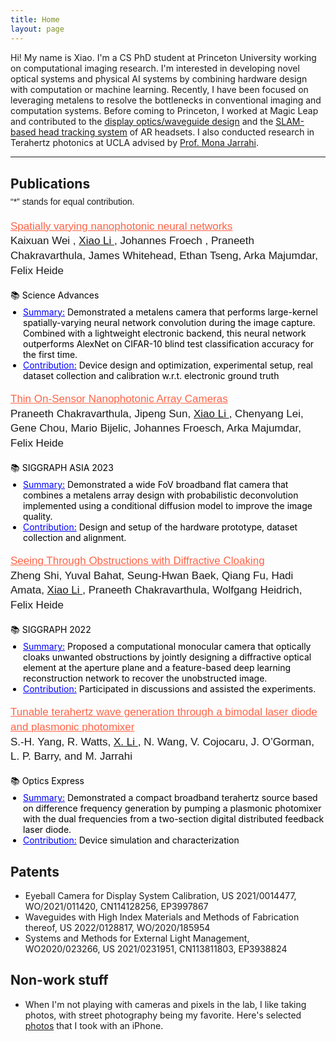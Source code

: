 ```yaml
---
title: Home
layout: page
---
```


<link rel="stylesheet" href="{{ '/assets/css/custom.css' | relative_url }}">
<link rel="stylesheet" href="https://fonts.googleapis.com/css2?family=Lobster&display=swap">

<!-- ![Profile Image]({% if site.external-image %}{{ site.picture }}{% else %}{{ site.url }}/{{ site.picture }}{% endif %}) -->

<p>
Hi! My name is Xiao. I'm a CS PhD student at Princeton University working on computational imaging research. I'm interested in developing novel optical systems and physical AI systems by combining hardware design with computation or machine learning. Recently, I have been focused on leveraging metalens to resolve the bottlenecks in conventional imaging and computation systems. Before coming to Princeton, I worked at Magic Leap and contributed to the <a href="https://www.magicleap.com/optics-technology" target="_blank"><u>display optics/waveguide design</u></a> and the <a href="https://developer-docs.magicleap.cloud/docs/guides/features/headpose/" target="_blank"><u>SLAM-based head tracking system</u></a> of AR headsets. I also conducted research in Terahertz photonics at UCLA advised by 
<a href="https://samueli.ucla.edu/people/mona-jarrahi/" target="_blank"><u>Prof. Mona Jarrahi</u></a>.
</p>

<hr class="grey-bar">
<h2 style="margin-top: 30px;">Publications</h2>
<p style="font-family: 'Helvetica', 'Arial', sans-serif; font-size: 14px; line-height: 1.4;margin-top: -10px;">
“*” stands for equal contribution.
</p>

<p style="font-family: 'Helvetica', 'Arial', sans-serif; font-size: 17px; line-height: 1.4;">
  <a href="https://www.science.org/doi/10.1126/sciadv.adp0391" style="color: #ff6347; text-decoration: underline;">
    Spatially varying nanophotonic neural networks
  </a><br>
<span class="name-list">
  <span class="highlight-name">Kaixuan Wei&nbsp;</span>,
  <span class="highlight-name" style="text-decoration: underline;">Xiao Li&nbsp;</span>,
  <span class="highlight-name">Johannes Froech&nbsp;</span>,
  Praneeth Chakravarthula, 
  James Whitehead, 
  Ethan Tseng, 
  Arka Majumdar, 
  Felix Heide
</span><br>

  <span style="color: #000000; font-size: 14px;">📚 Science Advances</span><br>
  <ul style="color: #000000; font-size: 14px; margin-top: -10px; padding-left: 20px;">
    <li><u style="color: blue;">Summary:</u> Demonstrated a metalens camera that performs large-kernel spatially-varying neural network convolution during the image capture. Combined with a lightweight electronic backend, this neural network outperforms AlexNet on CIFAR-10 blind test classification accuracy for the first time.</li>
    <li><u style="color: blue;">Contribution:</u> Device design and optimization, experimental setup, real dataset collection and calibration w.r.t. electronic ground truth </li>
  </ul>
</p>

<p style="font-family: 'Helvetica', 'Arial', sans-serif; font-size: 17px; line-height: 1.4;">
  <a href="https://dl.acm.org/doi/10.1145/3618398" style="color: #ff6347; text-decoration: underline;">
    Thin On-Sensor Nanophotonic Array Cameras
  </a><br>

  <span class="name-list">
  Praneeth Chakravarthula, 
  Jipeng Sun, 
  <span style="text-decoration: underline;">Xiao Li&nbsp;</span>,
  Chenyang Lei, Gene Chou, Mario Bijelic, Johannes Froesch, Arka Majumdar, Felix Heide
  </span><br>

  <span style="color: #000000; font-size: 14px;">📚 SIGGRAPH ASIA 2023</span><br>
  <ul style="color: #000000; font-size: 14px; margin-top: -10px; padding-left: 20px;">
    <li><u style="color: blue;">Summary:</u> Demonstrated a wide FoV broadband flat camera that combines a metalens array design with probabilistic deconvolution implemented using a conditional diffusion model to improve the image quality.</li>
    <li><u style="color: blue;">Contribution:</u> Design and setup of the hardware prototype, dataset collection and alignment. </li>
  </ul>
</p>

<p style="font-family: 'Helvetica', 'Arial', sans-serif; font-size: 17px; line-height: 1.4;">
  <a href="https://light.princeton.edu/publication/seeing-through-obstructions/" style="color: #ff6347; text-decoration: underline;">
    Seeing Through Obstructions with Diffractive Cloaking
  </a><br>

  <span class="name-list">
  Zheng Shi, Yuval Bahat, Seung-Hwan Baek, Qiang Fu, Hadi Amata,
  <span style="text-decoration: underline;">Xiao Li&nbsp;</span>,
  Praneeth Chakravarthula, Wolfgang Heidrich, Felix Heide
  </span><br>

  <span style="color: #000000; font-size: 14px;">📚 SIGGRAPH 2022</span><br>
  <ul style="color: #000000; font-size: 14px; margin-top: -10px; padding-left: 20px;">
    <li><u style="color: blue;">Summary:</u> Proposed a computational monocular camera that optically cloaks unwanted obstructions by jointly designing a diffractive optical element at the aperture plane and a feature-based deep learning reconstruction network to recover the unobstructed image.</li>
    <li><u style="color: blue;">Contribution:</u> Participated in discussions and assisted the experiments.</li>
  </ul>
</p>

<p style="font-family: 'Helvetica', 'Arial', sans-serif; font-size: 17px; line-height: 1.4;">
  <a href="https://opg.optica.org/oe/fulltext.cfm?uri=oe-23-24-31206&id=332775" style="color: #ff6347; text-decoration: underline;">
    Tunable terahertz wave generation through a bimodal laser diode and plasmonic photomixer
  </a><br>
  <span class="name-list">
  S.-H. Yang, R. Watts,
  <span style="text-decoration: underline;">X. Li&nbsp;</span>,
  N. Wang, V. Cojocaru, J. O’Gorman, L. P. Barry, and M. Jarrahi
  </span><br>

  <span style="color: #000000; font-size: 14px">📚 Optics Express </span><br>
  <ul style="color: #000000; font-size: 14px; margin-top: -10px; padding-left: 20px;">
    <li><u style="color: blue;">Summary:</u> Demonstrated a compact broadband terahertz source based on difference frequency generation by pumping a plasmonic photomixer with the dual frequencies from a two-section digital distributed feedback laser diode. </li>
    <li><u style="color: blue;">Contribution:</u> Device simulation and characterization</li>
  </ul>
</p>

<h2>Patents</h2>
<ul class="Patents">
	<li>Eyeball Camera for Display System Calibration, US 2021/0014477, WO/2021/011420, CN114128256, EP3997867</li>
	<li>Waveguides with High Index Materials and Methods of Fabrication thereof, US 2022/0128817, WO/2020/185954 </li>
	<li>Systems and Methods for External Light Management, WO2020/023266, US 2021/0231951, CN113811803, EP3938824</li>
</ul>

<h2>Non-work stuff</h2>
<ul class="Patents">
	<li>When I'm not playing with cameras and pixels in the lab, I like taking photos, with street photography being my favorite. Here's selected <a href="https://www.instagram.com/xli_photography/" target="_blank">photos</a> that I took with an iPhone.</li>
</ul>

    
